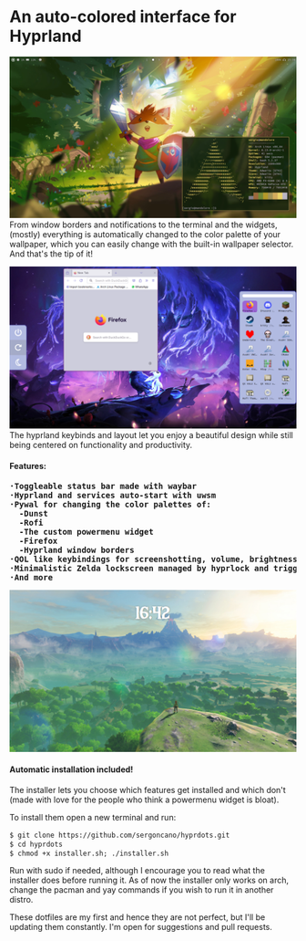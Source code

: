<h1>An auto-colored interface for Hyprland</h1>

![wallpaper](screenshots/wallpaperScreenshot.png)
From window borders and notifications to the terminal and the widgets, (mostly) everything is automatically changed to the color palette of your wallpaper, which you can easily change with the built-in wallpaper selector. And that's the tip of it!

![menus](screenshots/menuScreenshot.png)
The hyprland keybinds and layout let you enjoy a beautiful design while still being centered on functionality and productivity.

<h4> Features: <h4>
<pre>
·Toggleable status bar made with waybar
·Hyprland and services auto-start with uwsm
·Pywal for changing the color palettes of:
  -Dunst
  -Rofi
  -The custom powermenu widget
  -Firefox
  -Hyprland window borders
·QOL like keybindings for screenshotting, volume, brightness...
·Minimalistic Zelda lockscreen managed by hyprlock and triggered by hypridle
·And more
</pre>

![lockscreen](screenshots/lockscreenScreenshot.png)
<h4>Automatic installation included!</h4>
The installer lets you choose which features get installed and which don't (made with love for the people who think a powermenu widget is bloat).

To install them open a new terminal and run:
```
$ git clone https://github.com/sergoncano/hyprdots.git
$ cd hyprdots
$ chmod +x installer.sh; ./installer.sh
```
Run with sudo if needed, although I encourage you to read what the installer does before running it.
As of now the installer only works on arch, change the pacman and yay commands if you wish to run it in another distro.

These dotfiles are my first and hence they are not perfect, but I'll be updating them constantly.
I'm open for suggestions and pull requests. 
